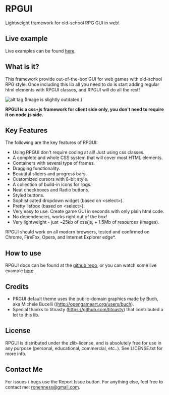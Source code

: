 # RPGUI
Lightweight framework for old-school RPG GUI in web!

## Live example

Live examples can be found [here](http://ronenness.github.io/RPGUI/).

## What is it?
This framework provide out-of-the-box GUI for web games with old-school RPG style.
Once including this lib all you need to do is start adding regular html elements with RPGUI classes, and RPGUI will do all the rest! 

![alt tag](/docs/imagesscreenshot.jpg)
(Image is slightly outdated.)

**RPGUI is a css+js framework for client side only, you don't need to require it on node.js side.**

## Key Features
The following are the key features of RPGUI:

- Using RPGUI don't require coding at all! Just using css classes.
- A complete and whole CSS system that will cover most HTML elements.
- Containers with several type of frames.
- Dragging functionality.
- Beautiful sliders and progress bars.
- Customized cursors with 8-bit style.
- A collection of build-in icons for rpgs.
- Neat checkboxes and Radio buttons.
- Styled buttons.
- Sophisticated dropdown widget (based on &lt;select&gt;).
- Pretty listbox (based on &lt;select&gt;).
- Very easy to use. Create game GUI in seconds with only plain html code.
- No dependencies, works right out of the box!
- Very lightweight - just ~25kb of css/js, + 1.5Mb of resources (images).

RPGUI should work on all modern browsers, tested and confirmed on Chrome, FireFox, Opera, and Internet Explorer edge*.

## How to use

RPGUI docs can be found at the [github repo](https://github.com/RonenNess/RPGUI#rpgui), or you can watch some live example [here](http://ronenness.github.io/RPGUI/).

## Credits

- PRGUI default theme uses the public-domain graphics made by Buch, aka Michele Bucelli ()http://opengameart.org/users/buch).
- Special thanks to titoasty (https://github.com/titoasty) that contributed a lot to this lib.
	
## License

RPGUI is distributed under the zlib-license, and is absolutely free for use in any purpose (personal, educational, commercial, etc..).
See LICENSE.txt for more info.

## Contact Me

For issues / bugs use the Report Issue button.
For anything else, feel free to contact me: ronenness@gmail.com.


